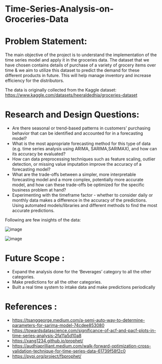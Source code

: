 # Time-Series-Analysis-on-Groceries-Data

# Problem Statement:

The main objective of the project is to understand the implementation of the time series model and apply it in the groceries data. The dataset that we have chosen contains details of purchase of a variety of grocery items over time & we aim to utilize this dataset to predict the demand for these different products in future. This will help manage inventory and increase efficiency for the distributors. 

The data is originally collected from the Kaggle dataset:
https://www.kaggle.com/datasets/heeraldedhia/groceries-dataset

# Research and Design Questions:

- Are there seasonal or trend-based patterns in customers' purchasing behavior that can be identified and accounted for in a forecasting model?
- What is the most appropriate forecasting method for this type of data (e.g. time series analysis using ARIMA, SARIMA,SARIMAX), and how can its accuracy be evaluated?
- How can data preprocessing techniques such as feature scaling, outlier detection, or missing value imputation improve the accuracy of a forecasting model?
- What are the trade-offs between a simpler, more interpretable forecasting model and a more complex, potentially more accurate model, and how can these trade-offs be optimized for the specific business problem at hand?
- Experimenting with the timeframe factor - whether to consider daily or monthly data makes a difference in the accuracy of the predictions.
Using automated models/libraries and different methods to find the most accurate predictions.

Following are few insights of the data:


![image](https://github.com/ShefaliL/Time-Series-Analysis-on-Groceries-Data/assets/76598077/483c25d2-680e-476c-b5ac-8684e2e30d58)


![image](https://github.com/ShefaliL/Time-Series-Analysis-on-Groceries-Data/assets/76598077/8d83efeb-8d9b-4045-8e4c-94527ecaba8c)



# Future Scope :
- Expand the analysis done for the ‘Beverages’ category to all the other categories.
- Make predictions for all the other categories.
- Built a real time system to intake data and make predictions periodically

# References :
- https://tsanggeorge.medium.com/a-semi-auto-way-to-determine-parameters-for-sarima-model-74cdee853080
- https://towardsdatascience.com/significance-of-acf-and-pacf-plots-in-time-series-analysis-2fa11a5d10a8
- https://xang1234.github.io/prophet/
- https://audhiaprilliant.medium.com/walk-forward-optimization-cross-validation-technique-for-time-series-data-61739f58f2c0
- https://pypi.org/project/fbprophet/



